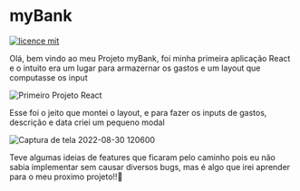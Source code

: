 # myBank

[![licence mit](https://img.shields.io/badge/licence-MIT-blue.svg)](./LICENSE)

Olá, bem vindo ao meu Projeto myBank, foi minha primeira aplicação React e o intuito era um lugar para armazernar os gastos e um layout que computasse os input

![Primeiro Projeto React](https://user-images.githubusercontent.com/103132957/187472425-6ece2744-3b3c-4e67-ad49-6af6a21a1778.png)

Esse foi o jeito que montei o layout, e para fazer os inputs de gastos, descrição e data criei um pequeno modal

![Captura de tela 2022-08-30 120600](https://user-images.githubusercontent.com/103132957/187472746-4e248c81-6c4d-4e33-a715-7cc2e360e375.png)

Teve algumas ideias de features que ficaram pelo caminho pois eu não sabia implementar sem causar diversos bugs, mas é algo que irei aprender para o meu proximo projeto!!🚀
